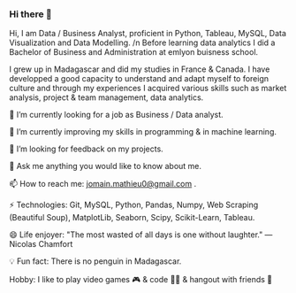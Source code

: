 ### Hi there 👋

Hi, I am Data / Business Analyst, proficient in Python, Tableau, MySQL, Data Visualization and Data Modelling. 
/n Before learning data analytics I did a Bachelor of Business and Administration at emlyon buisness school.

I grew up in Madagascar and did my studies in France & Canada. I have developped a good capacity to understand and adapt myself to foreign culture and through my experiences I acquired various skills such as market analysis, project & team management, data analytics.

🔭 I’m currently looking for a job as Business / Data analyst.

🌱 I’m currently improving my skills in programming & in machine learning.

🤔 I’m looking for feedback on my projects.

💬 Ask me anything you would like to know about me.

📫 How to reach me: jomain.mathieu0@gmail.com .

⚡ Technologies: Git, MySQL, Python, Pandas, Numpy, Web Scraping (Beautiful Soup), MatplotLib, Seaborn, Scipy, Scikit-Learn, Tableau.

😄 Life enjoyer: "The most wasted of all days is one without laughter." ― Nicolas Chamfort

💡 Fun fact: There is no penguin in Madagascar.

Hobby: I like to play video games 🎮 & code 👨‍💻 & hangout with friends 👯
